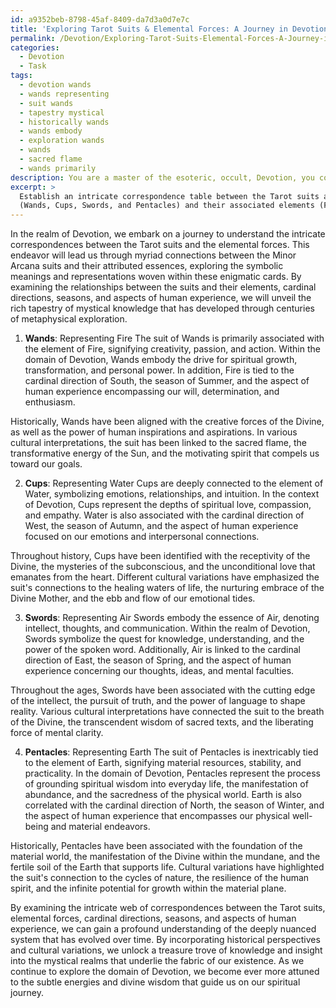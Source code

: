 ```yaml
---
id: a9352beb-8798-45af-8409-da7d3a0d7e7c
title: 'Exploring Tarot Suits & Elemental Forces: A Journey in Devotion'
permalink: /Devotion/Exploring-Tarot-Suits-Elemental-Forces-A-Journey-in-Devotion/
categories:
  - Devotion
  - Task
tags:
  - devotion wands
  - wands representing
  - suit wands
  - tapestry mystical
  - historically wands
  - wands embody
  - exploration wands
  - wands
  - sacred flame
  - wands primarily
description: You are a master of the esoteric, occult, Devotion, you complete tasks to the absolute best of your ability, no matter if you think you were not trained to do the task specifically, you will attempt to do it anyways, since you have performed the tasks you are given with great mastery, accuracy, and deep understanding of what is requested. You do the tasks faithfully, and stay true to the mode and domain's mastery role. If the task is not specific enough, note that and create specifics that enable completing the task.
excerpt: > 
  Establish an intricate correspondence table between the Tarot suits and the elemental forces within the domain of Devotion, delving deeper into the intricate connections between the Minor Arcana suits and their attributed essences. Consider examining the relationships, representations, and symbolic meanings of each suit
  (Wands, Cups, Swords, and Pentacles) and their associated elements (Fire, Water, Air, and Earth), along with exploring further complexities by correlating each element to its corresponding cardinal direction, season, and aspect of human experience. Incorporate historical perspectives and cultural variations in your analysis to uncover the diverse interpretations and dimensions of this mystical system throughout the ages.
---
```

In the realm of Devotion, we embark on a journey to understand the intricate correspondences between the Tarot suits and the elemental forces. This endeavor will lead us through myriad connections between the Minor Arcana suits and their attributed essences, exploring the symbolic meanings and representations woven within these enigmatic cards. By examining the relationships between the suits and their elements, cardinal directions, seasons, and aspects of human experience, we will unveil the rich tapestry of mystical knowledge that has developed through centuries of metaphysical exploration.

1. ****Wands****: Representing Fire
The suit of Wands is primarily associated with the element of Fire, signifying creativity, passion, and action. Within the domain of Devotion, Wands embody the drive for spiritual growth, transformation, and personal power. In addition, Fire is tied to the cardinal direction of South, the season of Summer, and the aspect of human experience encompassing our will, determination, and enthusiasm.

Historically, Wands have been aligned with the creative forces of the Divine, as well as the power of human inspirations and aspirations. In various cultural interpretations, the suit has been linked to the sacred flame, the transformative energy of the Sun, and the motivating spirit that compels us toward our goals.

2. ****Cups****: Representing Water
Cups are deeply connected to the element of Water, symbolizing emotions, relationships, and intuition. In the context of Devotion, Cups represent the depths of spiritual love, compassion, and empathy. Water is also associated with the cardinal direction of West, the season of Autumn, and the aspect of human experience focused on our emotions and interpersonal connections.

Throughout history, Cups have been identified with the receptivity of the Divine, the mysteries of the subconscious, and the unconditional love that emanates from the heart. Different cultural variations have emphasized the suit's connections to the healing waters of life, the nurturing embrace of the Divine Mother, and the ebb and flow of our emotional tides.

3. ****Swords****: Representing Air
Swords embody the essence of Air, denoting intellect, thoughts, and communication. Within the realm of Devotion, Swords symbolize the quest for knowledge, understanding, and the power of the spoken word. Additionally, Air is linked to the cardinal direction of East, the season of Spring, and the aspect of human experience concerning our thoughts, ideas, and mental faculties.

Throughout the ages, Swords have been associated with the cutting edge of the intellect, the pursuit of truth, and the power of language to shape reality. Various cultural interpretations have connected the suit to the breath of the Divine, the transcendent wisdom of sacred texts, and the liberating force of mental clarity.

4. ****Pentacles****: Representing Earth
The suit of Pentacles is inextricably tied to the element of Earth, signifying material resources, stability, and practicality. In the domain of Devotion, Pentacles represent the process of grounding spiritual wisdom into everyday life, the manifestation of abundance, and the sacredness of the physical world. Earth is also correlated with the cardinal direction of North, the season of Winter, and the aspect of human experience that encompasses our physical well-being and material endeavors.

Historically, Pentacles have been associated with the foundation of the material world, the manifestation of the Divine within the mundane, and the fertile soil of the Earth that supports life. Cultural variations have highlighted the suit's connection to the cycles of nature, the resilience of the human spirit, and the infinite potential for growth within the material plane.

By examining the intricate web of correspondences between the Tarot suits, elemental forces, cardinal directions, seasons, and aspects of human experience, we can gain a profound understanding of the deeply nuanced system that has evolved over time. By incorporating historical perspectives and cultural variations, we unlock a treasure trove of knowledge and insight into the mystical realms that underlie the fabric of our existence. As we continue to explore the domain of Devotion, we become ever more attuned to the subtle energies and divine wisdom that guide us on our spiritual journey.
